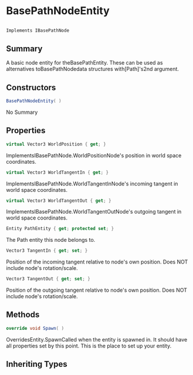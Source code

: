 # BasePathNodeEntity

## 
```c#
Implements IBasePathNode
```

## Summary

A basic node entity for theBasePathEntity.
These can be used as alternatives toBasePathNodedata structures with[Path]'s2nd argument.
## Constructors

```c#
BasePathNodeEntity( ) 
```
No Summary
## Properties

```c#
virtual Vector3 WorldPosition { get; } 
```
ImplementsIBasePathNode.WorldPositionNode's position in world space coordinates.
```c#
virtual Vector3 WorldTangentIn { get; } 
```
ImplementsIBasePathNode.WorldTangentInNode's incoming tangent in world space coordinates.
```c#
virtual Vector3 WorldTangentOut { get; } 
```
ImplementsIBasePathNode.WorldTangentOutNode's outgoing tangent in world space coordinates.
```c#
Entity PathEntity { get; protected set; } 
```
The Path entity this node belongs to.
```c#
Vector3 TangentIn { get; set; } 
```
Position of the incoming tangent relative to node's own position. Does NOT include node's rotation/scale.
```c#
Vector3 TangentOut { get; set; } 
```
Position of the outgoing tangent relative to node's own position. Does NOT include node's rotation/scale.
## Methods

```c#
override void Spawn( ) 
```
OverridesEntity.SpawnCalled when the entity is spawned in. It should have all properties set by this point.
This is the place to set up your entity.
## Inheriting Types


